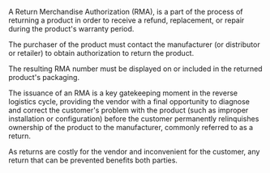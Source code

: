 A Return Merchandise Authorization (RMA), is a part of the process of
returning a product in order to receive a refund, replacement, or repair
during the product's warranty period.

The purchaser of the product must contact the manufacturer (or
distributor or retailer) to obtain authorization to return the product.

The resulting RMA number must be displayed on or included in the
returned product's packaging.

The issuance of an RMA is a key gatekeeping moment in the reverse
logistics cycle, providing the vendor with a final opportunity to
diagnose and correct the customer's problem with the product (such as
improper installation or configuration) before the customer permanently
relinquishes ownership of the product to the manufacturer, commonly
referred to as a return.

As returns are costly for the vendor and inconvenient for the customer,
any return that can be prevented benefits both parties.
